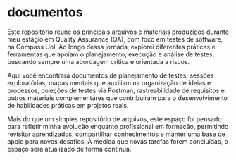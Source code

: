 # documentos
Este repositório  reúne os principais arquivos e materiais produzidos durante meu estágio em Quality Assurance (QA), com foco em testes de software, na Compass Uol. Ao longo dessa jornada, explorei diferentes práticas e ferramentas que apoiam o planejamento, execução e análise de testes, buscando sempre uma abordagem crítica e orientada a riscos.

Aqui você encontrará documentos de planejamento de testes, sessões exploratórias, mapas mentais que auxiliam na organização de ideias e processos, coleções de testes via Postman, rastreabilidade de requisitos e outros materiais complementares que contribuíram para o desenvolvimento de habilidades práticas em projetos reais.

Mais do que um simples repositório de arquivos, este espaço foi pensado para refletir minha evolução enquanto profissional em formação, permitindo revisitar aprendizados, compartilhar conhecimentos e manter uma base de apoio para novos desafios. À medida que novas tarefas forem concluídas, o espaço será atualizado de forma contínua.
